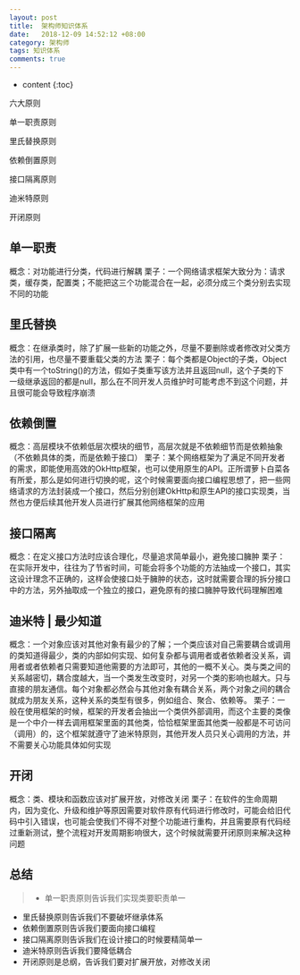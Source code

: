 ```yaml
---
layout: post
title:  架构师知识体系
date:   2018-12-09 14:52:12 +08:00
category: 架构师
tags: 知识体系
comments: true
---
```


* content
{:toc}

六大原则

  单一职责原则

  里氏替换原则

  依赖倒置原则

  接口隔离原则

  迪米特原则

  开闭原则












## 单一职责

概念：对功能进行分类，代码进行解耦
栗子：一个网络请求框架大致分为：请求类，缓存类，配置类；不能把这三个功能混合在一起，必须分成三个类分别去实现不同的功能

## 里氏替换

概念：在继承类时，除了扩展一些新的功能之外，尽量不要删除或者修改对父类方法的引用，也尽量不要重载父类的方法
栗子：每个类都是Object的子类，Object类中有一个toString()的方法，假如子类重写该方法并且返回null，这个子类的下一级继承返回的都是null，那么在不同开发人员维护时可能考虑不到这个问题，并且很可能会导致程序崩溃

## 依赖倒置

概念：高层模块不依赖低层次模块的细节，高层次就是不依赖细节而是依赖抽象（不依赖具体的类，而是依赖于接口）
栗子：某个网络框架为了满足不同开发者的需求，即能使用高效的OkHttp框架，也可以使用原生的API。正所谓萝卜白菜各有所爱，那么是如何进行切换的呢，这个时候需要面向接口编程思想了，把一些网络请求的方法封装成一个接口，然后分别创建OkHttp和原生API的接口实现类，当然也方便后续其他开发人员进行扩展其他网络框架的应用

## 接口隔离

概念：在定义接口方法时应该合理化，尽量追求简单最小，避免接口臃肿
栗子：在实际开发中，往往为了节省时间，可能会将多个功能的方法抽成一个接口，其实这设计理念不正确的，这样会使接口处于臃肿的状态，这时就需要合理的拆分接口中的方法，另外抽取成一个独立的接口，避免原有的接口臃肿导致代码理解困难

## 迪米特 | 最少知道

概念：一个对象应该对其他对象有最少的了解；一个类应该对自己需要耦合或调用的类知道得最少，类的内部如何实现、如何复杂都与调用者或者依赖者没关系，调用者或者依赖者只需要知道他需要的方法即可，其他的一概不关心。类与类之间的关系越密切，耦合度越大，当一个类发生改变时，对另一个类的影响也越大。只与直接的朋友通信。每个对象都必然会与其他对象有耦合关系，两个对象之间的耦合就成为朋友关系，这种关系的类型有很多，例如组合、聚合、依赖等。
栗子：一般在使用框架的时候，框架的开发者会抽出一个类供外部调用，而这个主要的类像是一个中介一样去调用框架里面的其他类，恰恰框架里面其他类一般都是不可访问（调用）的，这个框架就遵守了迪米特原则，其他开发人员只关心调用的方法，并不需要关心功能具体如何实现

## 开闭

概念：类、模块和函数应该对扩展开放，对修改关闭
栗子：在软件的生命周期内，因为变化、升级和维护等原因需要对软件原有代码进行修改时，可能会给旧代码中引入错误，也可能会使我们不得不对整个功能进行重构，并且需要原有代码经过重新测试，整个流程对开发周期影响很大，这个时候就需要开闭原则来解决这种问题

## 总结

>* 单一职责原则告诉我们实现类要职责单一
* 里氏替换原则告诉我们不要破坏继承体系
* 依赖倒置原则告诉我们要面向接口编程
* 接口隔离原则告诉我们在设计接口的时候要精简单一
* 迪米特原则告诉我们要降低耦合
* 开闭原则是总纲，告诉我们要对扩展开放，对修改关闭
